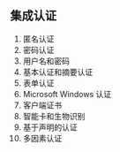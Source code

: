 ## 集成认证
1. 匿名认证
2. 密码认证
3. 用户名和密码
4. 基本认证和摘要认证
5. 表单认证
6. Microsoft Windows 认证
7. 客户端证书
8. 智能卡和生物识别
9. 基于声明的认证
10. 多因素认证
